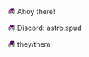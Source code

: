 <p><img src="a.png"> Ahoy there!</p>
<p><img src="a.png"> Discord: astro.spud</p>
<p><img src="a.png"> they/them</p>